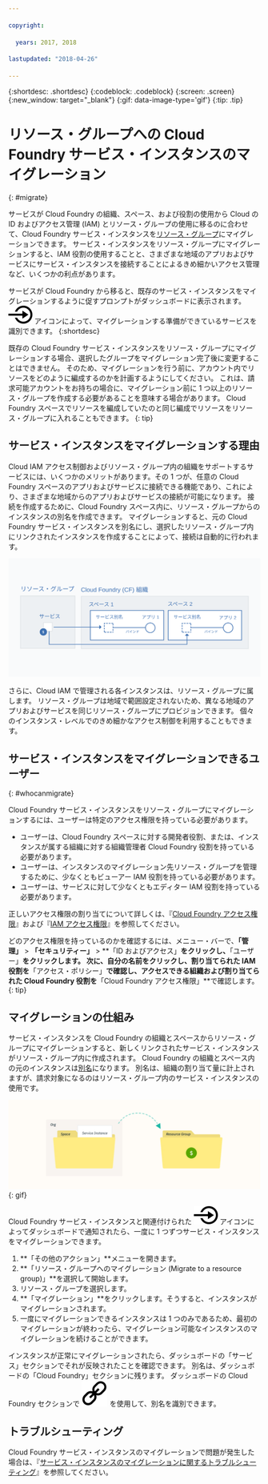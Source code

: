 ```yaml
---

copyright:

  years: 2017, 2018

lastupdated: "2018-04-26"

---
```


{:shortdesc: .shortdesc}
{:codeblock: .codeblock}
{:screen: .screen}
{:new_window: target="_blank"}
{:gif: data-image-type='gif'}
{:tip: .tip}

# リソース・グループへの Cloud Foundry サービス・インスタンスのマイグレーション
{: #migrate}

サービスが Cloud Foundry の組織、スペース、および役割の使用から Cloud の ID およびアクセス管理 (IAM) とリソース・グループの使用に移るのに合わせて、Cloud Foundry サービス・インスタンスを[リソース・グループ](/docs/account/resourcegroups.html#rgs)にマイグレーションできます。 サービス・インスタンスをリソース・グループにマイグレーションすると、IAM 役割の使用することと、さまざまな地域のアプリおよびサービスにサービス・インスタンスを接続することによるきめ細かいアクセス管理など、いくつかの利点があります。

サービスが Cloud Foundry から移ると、既存のサービス・インスタンスをマイグレーションするように促すプロンプトがダッシュボードに表示されます。 ![このサービス・インスタンスをリソース・グループへマイグレーションしてください](images/migrate.svg "このサービス・インスタンスをリソース・グループへマイグレーションしてください") アイコンによって、マイグレーションする準備ができているサービスを識別できます。
{:shortdesc}

既存の Cloud Foundry サービス・インスタンスをリソース・グループにマイグレーションする場合、選択したグループをマイグレーション完了後に変更することはできません。 そのため、マイグレーションを行う前に、アカウント内でリソースをどのように編成するのかを計画するようにしてください。 これは、請求可能アカウントをお持ちの場合に、マイグレーション前に 1 つ以上のリソース・グループを作成する必要があることを意味する場合があります。 Cloud Foundry スペースでリソースを編成していたのと同じ編成でリソースをリソース・グループに入れることもできます。
{: tip}

## サービス・インスタンスをマイグレーションする理由

Cloud IAM アクセス制御およびリソース・グループ内の組織をサポートするサービスには、いくつかのメリットがあります。その 1 つが、任意の Cloud Foundry スペースのアプリおよびサービスに接続できる機能であり、これにより、さまざまな地域からのアプリおよびサービスの接続が可能になります。 接続を作成するために、Cloud Foundry スペース内に、リソース・グループからのインスタンスの別名を作成できます。 マイグレーションすると、元の Cloud Foundry サービス・インスタンスを別名にし、選択したリソース・グループ内にリンクされたインスタンスを作成することによって、接続は自動的に行われます。

![サービス・インスタンスを Cloud Foundry スペースにバインドして別名を作成する](images/alias.svg "Cloud Foundry スペースにサービス・インスタンスをバインドして別名を作成する")

さらに、Cloud IAM で管理される各インスタンスは、リソース・グループに属します。 リソース・グループは地域で範囲設定されないため、異なる地域のアプリおよびサービスを同じリソース・グループにプロビジョンできます。 個々のインスタンス・レベルでのきめ細かなアクセス制御を利用することもできます。

## サービス・インスタンスをマイグレーションできるユーザー
{: #whocanmigrate}

Cloud Foundry サービス・インスタンスをリソース・グループにマイグレーションするには、ユーザーは特定のアクセス権限を持っている必要があります。

* ユーザーは、Cloud Foundry スペースに対する開発者役割、または、インスタンスが属する組織に対する組織管理者 Cloud Foundry 役割を持っている必要があります。
* ユーザーは、インスタンスのマイグレーション先リソース・グループを管理するために、少なくともビューアー IAM 役割を持っている必要があります。
* ユーザーは、サービスに対して少なくともエディター IAM 役割を持っている必要があります。

正しいアクセス権限の割り当てについて詳しくは、『[Cloud Foundry アクセス権限](/docs/iam/cfaccess.html#cfaccess)』および『[IAM アクセス権限](/docs/iam/users_roles.html#platformrolestable)』を参照してください。

どのアクセス権限を持っているのかを確認するには、メニュー・バーで、**「管理」** &gt; **「セキュリティー」** &gt; **「ID およびアクセス」**をクリックし、**「ユーザー」**をクリックします。 次に、自分の名前をクリックし、割り当てられた IAM 役割を**「アクセス・ポリシー」**で確認し、アクセスできる組織および割り当てられた Cloud Foundry 役割を**「Cloud Foundry アクセス権限」**で確認します。
{: tip}


## マイグレーションの仕組み

サービス・インスタンスを Cloud Foundry の組織とスペースからリソース・グループにマイグレーションすると、新しくリンクされたサービス・インスタンスがリソース・グループ内に作成されます。 Cloud Foundry の組織とスペース内の元のインスタンスは[別名](/docs/cfapps/connecting_apps.html#what_is_alias)になります。 別名は、組織の割り当て量に計上されますが、請求対象になるのはリソース・グループ内のサービス・インスタンスの使用です。

![リソース・グループへの Cloud Foundry サービス・インスタンスのマイグレーション](images/migration.gif){: gif}

Cloud Foundry サービス・インスタンスと関連付けられた ![このサービス・インスタンスをリソース・グループへマイグレーションしてください](images/migrate.svg "このサービス・インスタンスをリソース・グループへマイグレーションしてください") アイコンによってダッシュボードで通知されたら、一度に 1 つずつサービス・インスタンスをマイグレーションできます。

1. **「その他のアクション」**メニューを開きます。
2. **「リソース・グループへのマイグレーション (Migrate to a resource group)」**を選択して開始します。
3. リソース・グループを選択します。
4. **「マイグレーション」**をクリックします。そうすると、インスタンスがマイグレーションされます。
5. 一度にマイグレーションできるインスタンスは 1 つのみであるため、最初のマイグレーションが終わったら、マイグレーション可能なインスタンスのマイグレーションを続けることができます。

インスタンスが正常にマイグレーションされたら、ダッシュボードの「サービス」セクションでそれが反映されたことを確認できます。 別名は、ダッシュボードの「Cloud Foundry」セクションに残ります。 ダッシュボードの Cloud Foundry セクションで ![リンク・アイコン](images/link.svg "別名を表すリンクのアイコン") を使用して、別名を識別できます。

## トラブルシューティング

Cloud Foundry サービス・インスタンスのマイグレーションで問題が発生した場合は、『[サービス・インスタンスのマイグレーションに関するトラブルシューティング](/docs/troubleshoot/ts_migration.html)』を参照してください。

